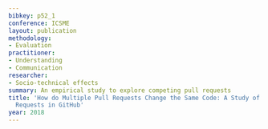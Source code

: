 ```yaml
---
bibkey: p52_1
conference: ICSME
layout: publication
methodology:
- Evaluation
practitioner:
- Understanding
- Communication
researcher:
- Socio-technical effects
summary: An empirical study to explore competing pull requests
title: 'How do Multiple Pull Requests Change the Same Code: A Study of Competing Pull
  Requests in GitHub'
year: 2018
---
```

